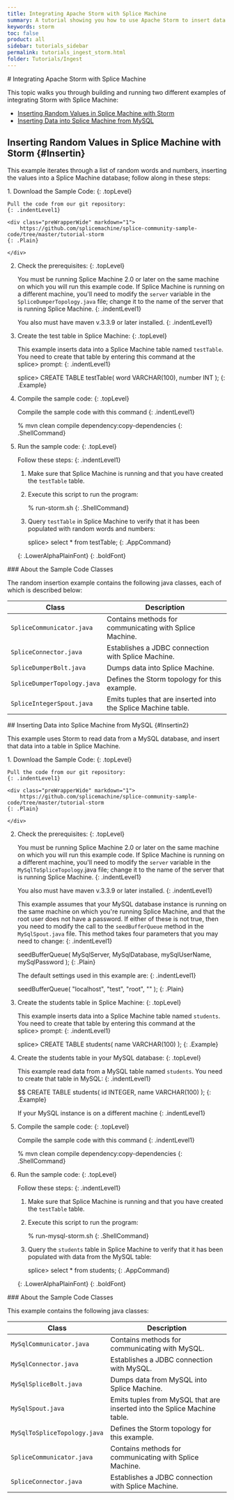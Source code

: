 ```yaml
---
title: Integrating Apache Storm with Splice Machine
summary: A tutorial showing you how to use Apache Storm to insert data from a MySQL database into a Splice Machine database.
keywords: storm
toc: false
product: all
sidebar: tutorials_sidebar
permalink: tutorials_ingest_storm.html
folder: Tutorials/Ingest
---
```

<section>
<div class="TopicContent" data-swiftype-index="true" markdown="1">
# Integrating Apache Storm with Splice Machine

This topic walks you through building and running two different examples
of integrating Storm with Splice Machine:

* [Inserting Random Values in Splice Machine with Storm](#Insertin)
* [Inserting Data into Splice Machine from MySQL](#Insertin2)

## Inserting Random Values in Splice Machine with Storm   {#Insertin}

This example iterates through a list of random words and numbers,
inserting the values into a Splice Machine database; follow along in
these steps:

<div class="opsStepsList" markdown="1">
1.  Download the Sample Code:
    {: .topLevel}
    
    Pull the code from our git repository:
    {: .indentLevel1}
    
    <div class="preWrapperWide" markdown="1">
        https://github.com/splicemachine/splice-community-sample-code/tree/master/tutorial-storm
    {: .Plain}
    
    </div>

2.  Check the prerequisites:
    {: .topLevel}
    
    You must be running Splice Machine 2.0 or later on the same machine
    on which you will run this example code. If Splice Machine is
    running on a different machine, you'll need to modify the `server`
    variable in the `SpliceDumperTopology.java` file; change it to the
    name of the server that is running Splice Machine.
    {: .indentLevel1}
    
    You also must have <span class="AppCommand">maven v.3.3.9</span> or
    later installed.
    {: .indentLevel1}

3.  Create the test table in Splice Machine:
    {: .topLevel}
    
    This example inserts data into a Splice Machine table named
    `testTable`. You need to create that table by entering this command
    at the <span class="AppCommand">splice&gt;</span> prompt:
    {: .indentLevel1}
    
    <div class="preWrapperWide" markdown="1">
        splice> CREATE TABLE testTable( word VARCHAR(100), number INT );
    {: .Example}
    
    </div>

4.  Compile the sample code:
    {: .topLevel}
    
    Compile the sample code with this command
    {: .indentLevel1}
    
    <div class="preWrapperWide" markdown="1">
        % mvn clean compile dependency:copy-dependencies
    {: .ShellCommand}
    
    </div>

5.  Run the sample code:
    {: .topLevel}
    
    Follow these steps:
    {: .indentLevel1}
    
    1.  Make sure that Splice Machine is running and that you have
        created the `testTable` table.
    2.  Execute this script to run the program:
        
        <div class="preWrapperWide" markdown="1">
            % run-storm.sh
        {: .ShellCommand}
        
        </div>
    
    3.  Query `testTable` in Splice Machine to verify that it has been
        populated with random words and numbers:
        
        <div class="preWrapperWide" markdown="1">
            splice> select * from testTable;
        {: .AppCommand}
        
        </div>
    {: .LowerAlphaPlainFont}
{: .boldFont}

</div>
### About the Sample Code Classes

The random insertion example contains the following java classes, each
of which is described below:

<table>
                <col />
                <col />
                <thead>
                    <tr>
                        <th>Class</th>
                        <th>Description</th>
                    </tr>
                </thead>
                <tbody>
                    <tr>
                        <td><code>SpliceCommunicator.java</code></td>
                        <td>Contains methods for communicating with Splice Machine.</td>
                    </tr>
                    <tr>
                        <td><code>SpliceConnector.java</code></td>
                        <td>Establishes a JDBC connection with Splice Machine.</td>
                    </tr>
                    <tr>
                        <td><code>SpliceDumperBolt.java</code></td>
                        <td>Dumps data into Splice Machine.</td>
                    </tr>
                    <tr>
                        <td><code>SpliceDumperTopology.java</code></td>
                        <td>Defines the Storm topology for this example.</td>
                    </tr>
                    <tr>
                        <td><code>SpliceIntegerSpout.java</code></td>
                        <td>Emits tuples that are inserted into the Splice Machine table.</td>
                    </tr>
                </tbody>
            </table>
## Inserting Data into Splice Machine from MySQL   {#Insertin2}

This example uses Storm to read data from a MySQL database, and insert
that data into a table in Splice Machine.

<div class="opsStepsList" markdown="1">
1.  Download the Sample Code:
    {: .topLevel}
    
    Pull the code from our git repository:
    {: .indentLevel1}
    
    <div class="preWrapperWide" markdown="1">
        https://github.com/splicemachine/splice-community-sample-code/tree/master/tutorial-storm
    {: .Plain}
    
    </div>

2.  Check the prerequisites:
    {: .topLevel}
    
    You must be running Splice Machine 2.0 or later on the same machine
    on which you will run this example code. If Splice Machine is
    running on a different machine, you'll need to modify the `server`
    variable in the `MySqlToSpliceTopology`.java file; change it to the
    name of the server that is running Splice Machine.
    {: .indentLevel1}
    
    You also must have <span class="AppCommand">maven v.3.3.9</span> or
    later installed.
    {: .indentLevel1}
    
    This example assumes that your MySQL database instance is running on
    the same machine on which you're running Splice Machine, and that
    the root user does not have a password. If either of these is not
    true, then you need to modify the call to the `seedBufferQueue`
    method in the `MySqlSpout.java` file. This method takes four
    parameters that you may need to change:
    {: .indentLevel1}
    
    <div class="preWrapperWide" markdown="1">
        seedBufferQueue( MySqlServer, MySqlDatabase, mySqlUserName, mySqlPassword );
    {: .Plain}
    
    </div>
    
    The default settings used in this example are:
    {: .indentLevel1}
    
    <div class="preWrapperWide" markdown="1">
        seedBufferQueue( "localhost", "test", "root", "" );
    {: .Plain}
    
    </div>

3.  Create the students table in Splice Machine:
    {: .topLevel}
    
    This example inserts data into a Splice Machine table named
    `students`. You need to create that table by entering this command
    at the <span class="AppCommand">splice&gt;</span> prompt:
    {: .indentLevel1}
    
    <div class="preWrapperWide" markdown="1">
        splice> CREATE TABLE students( name VARCHAR(100) );
    {: .Example}
    
    </div>

4.  Create the students table in your MySQL database:
    {: .topLevel}
    
    This example read data from a MySQL table named `students`. You need
    to create that table in MySQL:
    {: .indentLevel1}
    
    <div class="preWrapperWide" markdown="1">
        $$ CREATE TABLE students( id INTEGER, name VARCHAR(100) );
    {: .Example}
    
    </div>
    
    If your MySQL instance is on a different machine
    {: .indentLevel1}

5.  Compile the sample code:
    {: .topLevel}
    
    Compile the sample code with this command
    {: .indentLevel1}
    
    <div class="preWrapperWide" markdown="1">
        % mvn clean compile dependency:copy-dependencies
    {: .ShellCommand}
    
    </div>

6.  Run the sample code:
    {: .topLevel}
    
    Follow these steps:
    {: .indentLevel1}
    
    1.  Make sure that Splice Machine is running and that you have
        created the `testTable` table.
    2.  Execute this script to run the program:
        
        <div class="preWrapperWide" markdown="1">
            % run-mysql-storm.sh
        {: .ShellCommand}
        
        </div>
    
    3.  Query the `students` table in Splice Machine to verify that it
        has been populated with data from the MySQL table:
        
        <div class="preWrapperWide" markdown="1">
            splice> select * from students;
        {: .AppCommand}
        
        </div>
    {: .LowerAlphaPlainFont}
{: .boldFont}

</div>
### About the Sample Code Classes

This example contains the following java classes:

<table>
                <col />
                <col />
                <thead>
                    <tr>
                        <th>Class</th>
                        <th>Description</th>
                    </tr>
                </thead>
                <tbody>
                    <tr>
                        <td><code>MySqlCommunicator.java</code></td>
                        <td>Contains methods for communicating with MySQL.</td>
                    </tr>
                    <tr>
                        <td><code>MySqlConnector.java</code></td>
                        <td>Establishes a JDBC connection with MySQL.</td>
                    </tr>
                    <tr>
                        <td><code>MySqlSpliceBolt.java</code></td>
                        <td>Dumps data from MySQL into Splice Machine.</td>
                    </tr>
                    <tr>
                        <td><code>MySqlSpout.java</code></td>
                        <td>Emits tuples from MySQL that are inserted into the Splice Machine table.</td>
                    </tr>
                    <tr>
                        <td><code>MySqlToSpliceTopology.java</code></td>
                        <td>Defines the Storm topology for this example.</td>
                    </tr>
                    <tr>
                        <td><code>SpliceCommunicator.java</code></td>
                        <td>Contains methods for communicating with Splice Machine.</td>
                    </tr>
                    <tr>
                        <td><code>SpliceConnector.java</code></td>
                        <td>Establishes a JDBC connection with Splice Machine.</td>
                    </tr>
                </tbody>
            </table>
</div>
</section>

